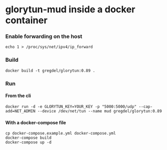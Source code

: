 # glorytun-mud inside a docker container

### Enable forwarding on the host

```
echo 1 > /proc/sys/net/ipv4/ip_forward
```

### Build

```
docker build -t gregdel/glorytun:0.89 .
```

### Run

#### From the cli

```
docker run -d -e GLORYTUN_KEY=YOUR_KEY -p "5000:5000/udp" --cap-add=NET_ADMIN --device /dev/net/tun --name mud gregdel/glorytun:0.89
```

#### With a docker-compose file

```
cp docker-compose.example.yml docker-compose.yml
docker-compose build
docker-compose up -d
```
